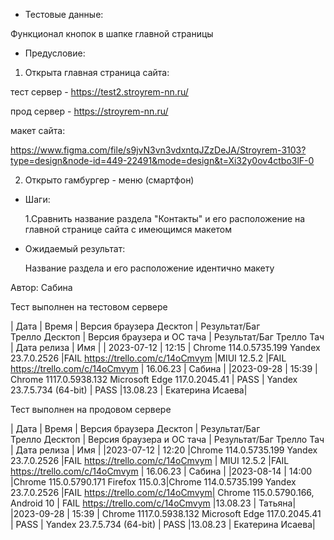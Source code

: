 * Тестовые данные: 

 Функционал кнопок в шапке главной страницы
 
 * Предусловие:

 1. Открыта главная страница сайта:
 
 тест сервер - https://test2.stroyrem-nn.ru/ 
 
 прод сервер - https://stroyrem-nn.ru/
 
 макет сайта:
 
 https://www.figma.com/file/s9jvN3vn3vdxntqJZzDeJA/Stroyrem-3103?type=design&node-id=449-22491&mode=design&t=Xi32y0ov4ctbo3lF-0
 
 2. Открыто гамбургер - меню (смартфон)

* Шаги:

  1.Сравнить название раздела "Контакты" и его расположение на главной странице сайта с имеющимся макетом

* Ожидаемый результат:
  
  Название раздела и его расположение идентично макету

Автор: Сабина

Тест выполнен на тестовом сервере

| Дата | Время | Версия браузера Десктоп | Результат/Баг Трелло Десктоп | Версия браузера и ОС тача | Результат/Баг Трелло Тач | Дата релиза | Имя |
| 2023-07-12 | 12:15  | Chrome 114.0.5735.199 Yandex 23.7.0.2526 |FAIL https://trello.com/c/14oCmvym |MIUI 12.5.2   |FAIL https://trello.com/c/14oCmvym   | 16.06.23 | Сабина |
|2023-09-28 | 15:39 | Chrome 1117.0.5938.132 Microsoft Edge 117.0.2045.41 | PASS  | Yandex 23.7.5.734 (64-bit) | PASS  |13.08.23 | Екатерина Исаева|

Тест выполнен на продовом сервере

| Дата | Время | Версия браузера Десктоп | Результат/Баг Трелло Десктоп | Версия браузера и ОС тача | Результат/Баг Трелло Тач | Дата релиза | Имя |
|2023-07-12 | 12:20 |Chrome 114.0.5735.199 Yandex 23.7.0.2526 |FAIL https://trello.com/c/14oCmvym | MIUI 12.5.2   |FAIL https://trello.com/c/14oCmvym  | 16.06.23 | Сабина |
|2023-08-14 |  14:00 |Chrome 115.0.5790.171 Firefox 115.0.3|Chrome 114.0.5735.199 Yandex 23.7.0.2526 |FAIL https://trello.com/c/14oCmvym| Chrome 115.0.5790.166, Android 10 | FAIL https://trello.com/c/14oCmvym  |13.08.23 | Татьяна|
|2023-09-28 | 15:39 | Chrome 1117.0.5938.132 Microsoft Edge 117.0.2045.41 | PASS  | Yandex 23.7.5.734 (64-bit) | PASS  |13.08.23 | Екатерина Исаева|
